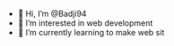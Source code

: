 - 👋 Hi, I’m @Badji94
- 👀 I’m interested in web development
- 🌱 I’m currently learning to make web sit
